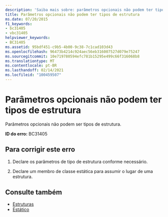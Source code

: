 ```yaml
---
description: 'Saiba mais sobre: parâmetros opcionais não podem ter tipos de estrutura'
title: Parâmetros opcionais não podem ter tipos de estrutura
ms.date: 07/20/2015
f1_keywords:
- bc31405
- vbc31405
helpviewer_keywords:
- BC31405
ms.assetid: 95bdf451-c9b5-4b00-9c38-7c1cad103d43
ms.openlocfilehash: 96473b4214c924aec56eb316007527d079e75247
ms.sourcegitcommit: 10e719780594efc781b15295e499c66f316068b8
ms.translationtype: MT
ms.contentlocale: pt-BR
ms.lasthandoff: 02/14/2021
ms.locfileid: "100459507"
---
```

# <a name="optional-parameters-cannot-have-structure-types"></a>Parâmetros opcionais não podem ter tipos de estrutura

Parâmetros opcionais não podem ser tipos de estrutura.  
  
 **ID do erro:** BC31405  
  
## <a name="to-correct-this-error"></a>Para corrigir este erro  
  
1. Declare os parâmetros de tipo de estrutura conforme necessário.  
  
2. Declare um membro de classe estática para assumir o lugar de uma estrutura.  
  
## <a name="see-also"></a>Consulte também

- [Estruturas](../programming-guide/language-features/data-types/structures.md)
- [Estático](../language-reference/modifiers/static.md)
